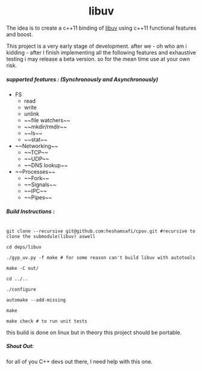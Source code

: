 <center><h1>libuv</h1></center>
<p>
The idea is to create a c++11 binding of <a href="https://github.com/libuv/libuv">libuv</a> using c++11 functional features and boost.
</p>

This project is a very early stage of development. after we - oh who am i kidding - after I finish implementing all the following features and exhaustive testing i may release a beta version.
so for the mean time use at your own risk.
<h5>
supported features : (Synchronously and Asynchronously)
</h5>
<ul>
  <li>FS
     <ul>
       <li>read</li>
       <li>write</li>
       <li>unlink</li>
       <li>~~file watchers~~</li>
       <li>~~mkdir/rmdir~~</li>
       <li>~~ls~~</li>
       <li>~~stat~~</li>
     </ul>
  </li>
  <li>
    ~~Networking~~
    <ul>
      <li>~~TCP~~</li>
      <li>~~UDP~~</li>
      <li>~~DNS lookup~~</li>
    </ul>
  </li>
  <li>
   ~~Processes~~
    <ul>
      <li>~~Fork~~</li>
      <li>~~Signals~~</li>
      <li>~~IPC~~</li>
      <li>~~Pipes~~</li>
    </ul>
  </li>
</ul>

<h5>
Build Instructions :
</h5>
<code>
git clone --recursive git@github.com:heshamsafi/cpuv.git #recursive to clone the submodule(libuv) aswell<br/>
cd deps/libuv <br/>
./gyp_uv.py -f make # for some reason can't build libuv with autotools<br />
make -C out/ <br />
cd ../.. <br />
./configure <br />
automake --add-missing <br />
make <br />
make check # to run unit tests <br />
</code>
this build is done on linux but in theory this project should be portable.

<h5>
Shout Out:
</h5>
for all of you C++ devs out there, I need help with this one.
